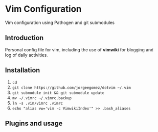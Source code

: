 # Vim Configuration

Vim configuration using Pathogen and git submodules

## Introduction

Personal config file for vim, including the use of **vimwiki** for blogging
and log of daily activities.

## Installation

1. `cd`
1. `git clone https://github.com/jorgeegomez/dotvim ~/.vim`
1. `git submodule init && git submodule update`
1. `mv ~/.vimrc ~/.vimrc.backup`
1. `ln -s .vim/vimrc .vimrc`
1. `echo "alias vw='vim -c VimwikiIndex'" >> .bash_aliases`

## Plugins and usage
